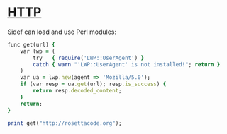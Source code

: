 [1]: http://rosettacode.org/wiki/HTTP

# [HTTP][1]

Sidef can load and use Perl modules:

```ruby
func get(url) {
    var lwp = (
        try   { require('LWP::UserAgent') }
        catch { warn "'LWP::UserAgent' is not installed!"; return }
    )
    var ua = lwp.new(agent => 'Mozilla/5.0');
    if (var resp = ua.get(url); resp.is_success) {
        return resp.decoded_content;
    }
    return;
}
 
print get("http://rosettacode.org");
```

